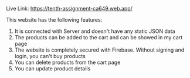Live Link: https://tenth-assignment-ca649.web.app/

This website has the following features:

1. It is connected with Server and doesn't have any static JSON data
2. The products can be added to the cart and can be showed in my cart page
3. The website is completely secured with Firebase. Without signing and login, you can't buy products
4. You can delete products from the cart page
5. You can update product details
